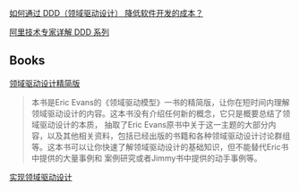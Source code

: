 [如何通过 DDD（领域驱动设计） 降低软件开发的成本？](https://www.phodal.com/blog/use-ddd-reduce-software-cost/)

[阿里技术专家详解 DDD 系列](https://zhuanlan.zhihu.com/p/340911587)

## Books

[领域驱动设计精简版](https://www.infoq.cn/minibook/domain-driven-design-quickly-new)
>本书是Eric Evans的《领域驱动模型》一书的精简版，让你在短时间内理解领域驱动设计的内容。这本书没有介绍任何新的概念，它只是概要总结了领域驱动设计的本质， 抽取了Eric Evans原书中关于这一主题的大部分内容，以及其他相关资料，包括已经出版的书籍和各种领域驱动设计讨论群组等。这本书可以让你快速了解领域驱动设计的基础知识，但不能替代Eric书中提供的大量事例和 案例研究或者Jimmy书中提供的动手事例等。

[实现领域驱动设计](https://book.douban.com/subject/25844633/)
